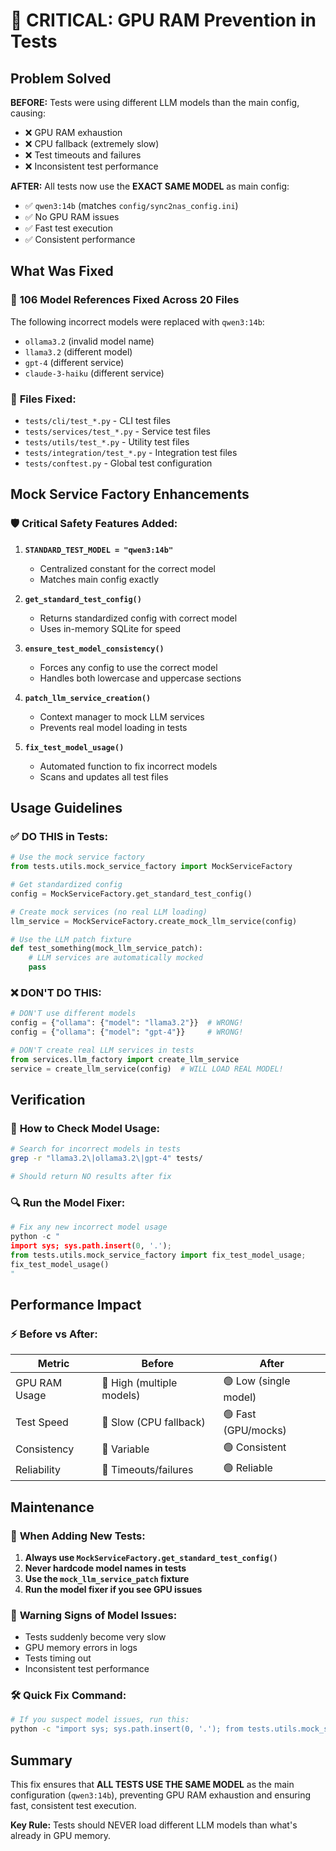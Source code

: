# 🚨 CRITICAL: GPU RAM Prevention in Tests

## Problem Solved

**BEFORE:** Tests were using different LLM models than the main config, causing:
- ❌ GPU RAM exhaustion 
- ❌ CPU fallback (extremely slow)
- ❌ Test timeouts and failures
- ❌ Inconsistent test performance

**AFTER:** All tests now use the **EXACT SAME MODEL** as main config:
- ✅ `qwen3:14b` (matches `config/sync2nas_config.ini`)
- ✅ No GPU RAM issues
- ✅ Fast test execution
- ✅ Consistent performance

## What Was Fixed

### 🔧 **106 Model References Fixed Across 20 Files**

The following incorrect models were replaced with `qwen3:14b`:
- `ollama3.2` (invalid model name)
- `llama3.2` (different model)
- `gpt-4` (different service)
- `claude-3-haiku` (different service)

### 📁 **Files Fixed:**
- `tests/cli/test_*.py` - CLI test files
- `tests/services/test_*.py` - Service test files  
- `tests/utils/test_*.py` - Utility test files
- `tests/integration/test_*.py` - Integration test files
- `tests/conftest.py` - Global test configuration

## Mock Service Factory Enhancements

### 🛡️ **Critical Safety Features Added:**

1. **`STANDARD_TEST_MODEL = "qwen3:14b"`**
   - Centralized constant for the correct model
   - Matches main config exactly

2. **`get_standard_test_config()`**
   - Returns standardized config with correct model
   - Uses in-memory SQLite for speed

3. **`ensure_test_model_consistency()`**
   - Forces any config to use the correct model
   - Handles both lowercase and uppercase sections

4. **`patch_llm_service_creation()`**
   - Context manager to mock LLM services
   - Prevents real model loading in tests

5. **`fix_test_model_usage()`**
   - Automated function to fix incorrect models
   - Scans and updates all test files

## Usage Guidelines

### ✅ **DO THIS in Tests:**

```python
# Use the mock service factory
from tests.utils.mock_service_factory import MockServiceFactory

# Get standardized config
config = MockServiceFactory.get_standard_test_config()

# Create mock services (no real LLM loading)
llm_service = MockServiceFactory.create_mock_llm_service(config)

# Use the LLM patch fixture
def test_something(mock_llm_service_patch):
    # LLM services are automatically mocked
    pass
```

### ❌ **DON'T DO THIS:**

```python
# DON'T use different models
config = {"ollama": {"model": "llama3.2"}}  # WRONG!
config = {"ollama": {"model": "gpt-4"}}     # WRONG!

# DON'T create real LLM services in tests
from services.llm_factory import create_llm_service
service = create_llm_service(config)  # WILL LOAD REAL MODEL!
```

## Verification

### 🧪 **How to Check Model Usage:**

```bash
# Search for incorrect models in tests
grep -r "llama3.2\|ollama3.2\|gpt-4" tests/

# Should return NO results after fix
```

### 🔍 **Run the Model Fixer:**

```python
# Fix any new incorrect model usage
python -c "
import sys; sys.path.insert(0, '.'); 
from tests.utils.mock_service_factory import fix_test_model_usage; 
fix_test_model_usage()
"
```

## Performance Impact

### ⚡ **Before vs After:**

| Metric | Before | After |
|--------|--------|-------|
| GPU RAM Usage | 🔴 High (multiple models) | 🟢 Low (single model) |
| Test Speed | 🔴 Slow (CPU fallback) | 🟢 Fast (GPU/mocks) |
| Consistency | 🔴 Variable | 🟢 Consistent |
| Reliability | 🔴 Timeouts/failures | 🟢 Reliable |

## Maintenance

### 🔄 **When Adding New Tests:**

1. **Always use `MockServiceFactory.get_standard_test_config()`**
2. **Never hardcode model names in tests**
3. **Use the `mock_llm_service_patch` fixture**
4. **Run the model fixer if you see GPU issues**

### 🚨 **Warning Signs of Model Issues:**

- Tests suddenly become very slow
- GPU memory errors in logs
- Tests timing out
- Inconsistent test performance

### 🛠️ **Quick Fix Command:**

```bash
# If you suspect model issues, run this:
python -c "import sys; sys.path.insert(0, '.'); from tests.utils.mock_service_factory import fix_test_model_usage; fix_test_model_usage()"
```

## Summary

This fix ensures that **ALL TESTS USE THE SAME MODEL** as the main configuration (`qwen3:14b`), preventing GPU RAM exhaustion and ensuring fast, consistent test execution.

**Key Rule:** Tests should NEVER load different LLM models than what's already in GPU memory.
